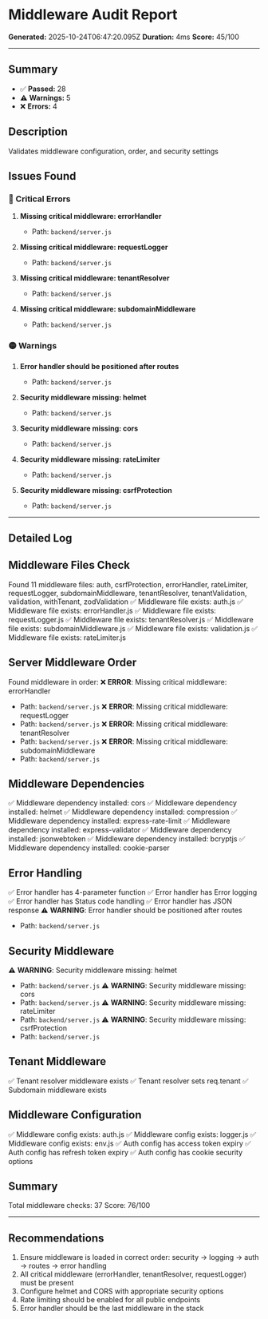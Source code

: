 # Middleware Audit Report

**Generated:** 2025-10-24T06:47:20.095Z
**Duration:** 4ms
**Score:** 45/100

---

## Summary

- ✅ **Passed:** 28
- ⚠️  **Warnings:** 5
- ❌ **Errors:** 4

## Description

Validates middleware configuration, order, and security settings

## Issues Found

### 🔴 Critical Errors

1. **Missing critical middleware: errorHandler**
   - Path: `backend/server.js`

2. **Missing critical middleware: requestLogger**
   - Path: `backend/server.js`

3. **Missing critical middleware: tenantResolver**
   - Path: `backend/server.js`

4. **Missing critical middleware: subdomainMiddleware**
   - Path: `backend/server.js`

### 🟡 Warnings

1. **Error handler should be positioned after routes**
   - Path: `backend/server.js`

2. **Security middleware missing: helmet**
   - Path: `backend/server.js`

3. **Security middleware missing: cors**
   - Path: `backend/server.js`

4. **Security middleware missing: rateLimiter**
   - Path: `backend/server.js`

5. **Security middleware missing: csrfProtection**
   - Path: `backend/server.js`

---

## Detailed Log


## Middleware Files Check

Found 11 middleware files: auth, csrfProtection, errorHandler, rateLimiter, requestLogger, subdomainMiddleware, tenantResolver, tenantValidation, validation, withTenant, zodValidation
✅ Middleware file exists: auth.js
✅ Middleware file exists: errorHandler.js
✅ Middleware file exists: requestLogger.js
✅ Middleware file exists: tenantResolver.js
✅ Middleware file exists: subdomainMiddleware.js
✅ Middleware file exists: validation.js
✅ Middleware file exists: rateLimiter.js

## Server Middleware Order

Found middleware in order: 
❌ **ERROR**: Missing critical middleware: errorHandler
   - Path: `backend/server.js`
❌ **ERROR**: Missing critical middleware: requestLogger
   - Path: `backend/server.js`
❌ **ERROR**: Missing critical middleware: tenantResolver
   - Path: `backend/server.js`
❌ **ERROR**: Missing critical middleware: subdomainMiddleware
   - Path: `backend/server.js`

## Middleware Dependencies

✅ Middleware dependency installed: cors
✅ Middleware dependency installed: helmet
✅ Middleware dependency installed: compression
✅ Middleware dependency installed: express-rate-limit
✅ Middleware dependency installed: express-validator
✅ Middleware dependency installed: jsonwebtoken
✅ Middleware dependency installed: bcryptjs
✅ Middleware dependency installed: cookie-parser

## Error Handling

✅ Error handler has 4-parameter function
✅ Error handler has Error logging
✅ Error handler has Status code handling
✅ Error handler has JSON response
⚠️ **WARNING**: Error handler should be positioned after routes
   - Path: `backend/server.js`

## Security Middleware

⚠️ **WARNING**: Security middleware missing: helmet
   - Path: `backend/server.js`
⚠️ **WARNING**: Security middleware missing: cors
   - Path: `backend/server.js`
⚠️ **WARNING**: Security middleware missing: rateLimiter
   - Path: `backend/server.js`
⚠️ **WARNING**: Security middleware missing: csrfProtection
   - Path: `backend/server.js`

## Tenant Middleware

✅ Tenant resolver middleware exists
✅ Tenant resolver sets req.tenant
✅ Subdomain middleware exists

## Middleware Configuration

✅ Middleware config exists: auth.js
✅ Middleware config exists: logger.js
✅ Middleware config exists: env.js
✅ Auth config has access token expiry
✅ Auth config has refresh token expiry
✅ Auth config has cookie security options

## Summary

Total middleware checks: 37
Score: 76/100

---

## Recommendations

1. Ensure middleware is loaded in correct order: security → logging → auth → routes → error handling
2. All critical middleware (errorHandler, tenantResolver, requestLogger) must be present
3. Configure helmet and CORS with appropriate security options
4. Rate limiting should be enabled for all public endpoints
5. Error handler should be the last middleware in the stack
